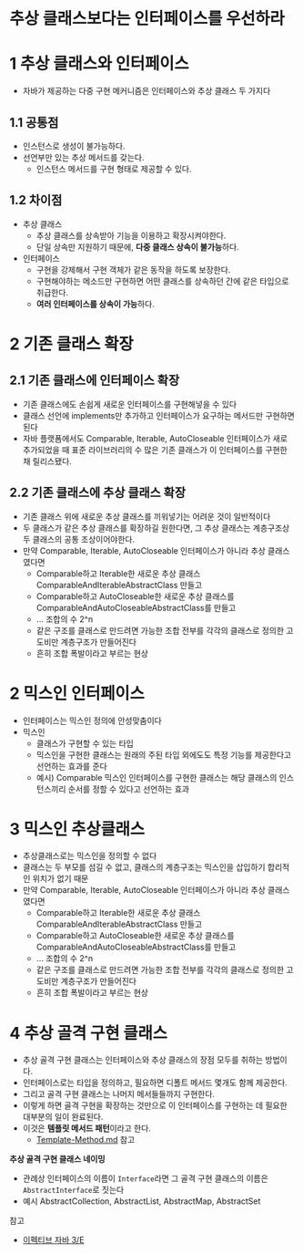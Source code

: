 # 추상 클래스보다는 인터페이스를 우선하라

# 1 추상 클래스와 인터페이스

* 자바가 제공하는 다중 구현 메커니즘은 인터페이스와 추상 클래스 두 가지다



## 1.1 공통점

* 인스턴스로 생성이 불가능하다.
* 선언부만 있는 추상 메서드를 갖는다.
  - 인스턴스 메서드를 구현 형태로 제공할 수 있다.



## 1.2 차이점

- 추상 클래스
  - 추상 클래스를 상속받아 기능을 이용하고 확장시켜야한다.
  - 단일 상속만 지원하기 때문에, **다중 클래스 상속이 불가능**하다.
- 인터페이스
  - 구현을 강제해서 구현 객체가 같은 동작을 하도록 보장한다.
  - 구현해야하는 메소드만 구현하면 어떤 클래스를 상속하던 간에 같은 타입으로 취급한다.
  - **여러 인터페이스를 상속이 가능**하다.



#  2 기존 클래스 확장



## 2.1 기존 클래스에 인터페이스 확장

* 기존 클래스에도 손쉽게 새로운 인터페이스를 구현해넣을 수 있다
* 클래스 선언에 implements만 추가하고 인터페이스가 요구하는 메서드만 구현하면 된다
* 자바 플랫폼에서도 Comparable, Iterable, AutoCloseable 인터페이스가 새로 추가되었을 때 표준 라이브러리의 수 많은 기존 클래스가 이 인터페이스를 구현한 채 릴리스됐다.



## 2.2 기존 클래스에 추상 클래스 확장

* 기존 클래스 위에 새로운 추상 클래스를 끼워넣기는 어려운 것이 일반적이다
* 두 클래스가 같은 추상 클래스를 확장하길 원한다면, 그 추상 클래스는 계층구조상 두 클래스의 공통 조상이어야한다.
* 만약 Comparable, Iterable, AutoCloseable 인터페이스가 아니라 추상 클래스였다면 
  * Comparable하고 Iterable한 새로운 추상 클래스 ComparableAndIterableAbstractClass 만들고
  * Comparable하고 AutoCloseable한 새로운 추상 클래스를 ComparableAndAutoCloseableAbstractClass를 만들고
  * ... 조합의 수 2^n
  * 같은 구조를 클래스로 만드려면 가능한 조합 전부를 각각의 클래스로 정의한 고도비만 계층구조가 만들어진다
  * 흔히 조합 폭발이라고 부르는 현상



# 2 믹스인 인터페이스

* 인터페이스는 믹스인 정의에 안성맞춤이다
* 믹스인
  * 클래스가 구현할 수 있는 타입
  * 믹스인을 구현한 클래스는 원래의 주된 타입 외에도도 특정 기능를 제공한다고 선언하는 효과를 준다
  * 예시) Comparable 믹스인 인터페이스를 구현한 클래스는 해당 클래스의 인스턴스끼리 순서를 정할 수 있다고 선언하는 효과 



# 3 믹스인 추상클래스

* 추상클래스로는 믹스인을 정의할 수 없다
* 클래스는 두 부모를 섬길 수 없고, 클래스의 계층구조는 믹스인을 삽입하기 합리적인 위치가 없기 때문
* 만약 Comparable, Iterable, AutoCloseable 인터페이스가 아니라 추상 클래스였다면 
  * Comparable하고 Iterable한 새로운 추상 클래스 ComparableAndIterableAbstractClass 만들고
  * Comparable하고 AutoCloseable한 새로운 추상 클래스를 ComparableAndAutoCloseableAbstractClass를 만들고
  * ... 조합의 수 2^n
  * 같은 구조를 클래스로 만드려면 가능한 조합 전부를 각각의 클래스로 정의한 고도비만 계층구조가 만들어진다
  * 흔히 조합 폭발이라고 부르는 현상



# 4 추상 골격 구현 클래스

* 추상 골격 구현 클래스는 인터페이스와 추상 클래스의 장점 모두를 취하는 방법이다.
* 인터페이스로는 타입을 정의하고, 필요하면 디폴트 메서드 몇개도 함께 제공한다.
* 그리고 골격 구현 클래스는 나머지 메서들들까지 구현한다.
* 이렇게 하면 골격 구현을 확장하는 것만으로 이 인터페이스를 구현하는 데 필요한 대부분의 일이 완료된다.
* 이것은 **템플릿 메서드 패턴**이라고 한다.
  * [Template-Method.md](../../../../../Design-Pattern/Template-Method/Template-Method.md) 참고



**추상 골격 구현 클래스 네이밍**

* 관례상 인터페이스의 이름이 `Interface`라면 그 골격 구현 클래스의 이름은 `AbstractInterface`로 짓는다
* 예시 AbstractCollection, AbstractList, AbstractMap, AbstractSet



참고

* [이펙티브 자바 3/E](http://www.kyobobook.co.kr/product/detailViewKor.laf?mallGb=KOR&ejkGb=KOR&barcode=9788966262281)